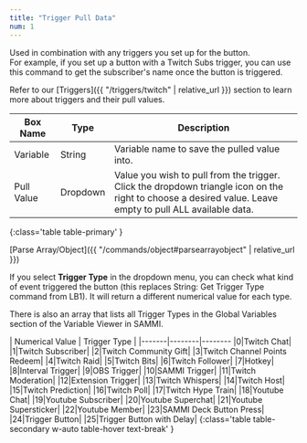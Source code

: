 ```yaml
---
title: "Trigger Pull Data"
num: 1
---
```


Used in combination with any triggers you set up for the button.\
For example, if you set up a button with a Twitch Subs trigger, you can use this command to get the subscriber's name once the button is triggered.

Refer to our [Triggers]({{ "/triggers/twitch" | relative_url }}) section to learn more about triggers and their pull values.

| Box Name | Type | Description |
|-------|--------|--------|
|Variable | String | Variable name to save the pulled value into. |
|Pull Value|Dropdown| Value you wish to pull from the trigger. Click the dropdown triangle icon on the right to choose a desired value. Leave empty to pull ALL available data.
{:class='table table-primary' }

[Parse Array/Object]({{ "/commands/object#parsearrayobject" | relative_url }})

If you select **Trigger Type** in the dropdown menu, you can check what kind of event triggered the button (this replaces String: Get Trigger Type command from LB1). It will return a different numerical value for each type.

There is also an array that lists all Trigger Types in the Global Variables section of the Variable Viewer in SAMMI.

| Numerical Value | Trigger Type |
|-------|--------|--------
|0|Twitch Chat|
|1|Twitch Subscriber|
|2|Twitch Community Gift|
|3|Twitch Channel Points Redeem|
|4|Twitch Raid|
|5|Twitch Bits|
|6|Twitch Follower|
|7|Hotkey|
|8|Interval Trigger|
|9|OBS Trigger|
|10|SAMMI Trigger|
|11|Twitch Moderation|
|12|Extension Trigger|
|13|Twitch Whispers|
|14|Twitch Host|
|15|Twitch Prediction|
|16|Twitch Poll|
|17|Twitch Hype Train|
|18|Youtube Chat|
|19|Youtube Subscriber|
|20|Youtube Superchat|
|21|Youtube Supersticker|
|22|Youtube Member|
|23|SAMMI Deck Button Press|
|24|Trigger Button|
|25|Trigger Button with Delay|
{:class='table table-secondary w-auto table-hover text-break' }

